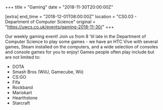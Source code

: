 +++
title = "Gaming"
date = "2018-11-30T20:00:00Z"

[extra]
end_time = "2018-12-01T08:00:00Z"
location = "CS0.03 - Department of Computer Science"
original = "https://uwcs.co.uk/events/gaming-2018-11-30/"
+++

Our weekly gaming event\! Join us from 8 'til late in the Department of Computer Science to play some games - we have an HTC Vive with several games, Steam installed on the computers, and a wide selection of consoles and console games for you to enjoy\! Games people often play include but are not limited to:

  - DOTA  
  - Smash Bros (WiiU, Gamecube, Wii)  
  - CS:GO  
  - Fifa  
  - Rockband  
  - Mariokart  
  - Hearthstone  
  - Starcraft


